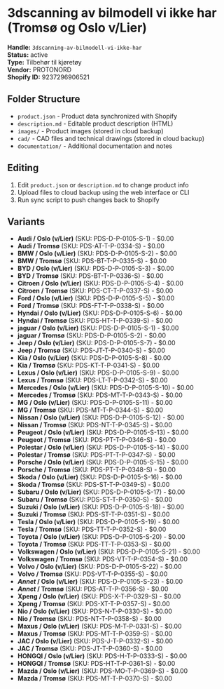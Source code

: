 # 3dscanning av bilmodell vi ikke har (Tromsø og Oslo v/Lier)

**Handle:** `3dscanning-av-bilmodell-vi-ikke-har`  
**Status:** active  
**Type:** Tilbehør til kjøretøy  
**Vendor:** PROTONORD  
**Shopify ID:** 9237296906521  

## Folder Structure

- `product.json` - Product data synchronized with Shopify
- `description.md` - Editable product description (HTML)
- `images/` - Product images (stored in cloud backup)
- `cad/` - CAD files and technical drawings (stored in cloud backup)
- `documentation/` - Additional documentation and notes

## Editing

1. Edit `product.json` or `description.md` to change product info
2. Upload files to cloud backup using the web interface or CLI
3. Run sync script to push changes back to Shopify

## Variants

- **Audi / Oslo (v/Lier)** (SKU: PDS-D-P-0105-S-1) - $0.00
- **Audi / Tromsø** (SKU: PDS-AT-T-P-0334-S) - $0.00
- **BMW / Oslo (v/Lier)** (SKU: PDS-D-P-0105-S-2) - $0.00
- **BMW / Tromsø** (SKU: PDS-BT-T-P-0335-S) - $0.00
- **BYD / Oslo (v/Lier)** (SKU: PDS-D-P-0105-S-3) - $0.00
- **BYD / Tromsø** (SKU: PDS-BT-T-P-0336-S) - $0.00
- **Citroen / Oslo (v/Lier)** (SKU: PDS-D-P-0105-S-4) - $0.00
- **Citroen / Tromsø** (SKU: PDS-CT-T-P-0337-S) - $0.00
- **Ford / Oslo (v/Lier)** (SKU: PDS-D-P-0105-S-5) - $0.00
- **Ford / Tromsø** (SKU: PDS-FT-T-P-0338-S) - $0.00
- **Hyndai / Oslo (v/Lier)** (SKU: PDS-D-P-0105-S-6) - $0.00
- **Hyndai / Tromsø** (SKU: PDS-HT-T-P-0339-S) - $0.00
- **jaguar / Oslo (v/Lier)** (SKU: PDS-D-P-0105-S-1) - $0.00
- **jaguar / Tromsø** (SKU: PDS-D-P-0105-S-2) - $0.00
- **Jeep / Oslo (v/Lier)** (SKU: PDS-D-P-0105-S-7) - $0.00
- **Jeep / Tromsø** (SKU: PDS-JT-T-P-0340-S) - $0.00
- **Kia / Oslo (v/Lier)** (SKU: PDS-D-P-0105-S-8) - $0.00
- **Kia / Tromsø** (SKU: PDS-KT-T-P-0341-S) - $0.00
- **Lexus / Oslo (v/Lier)** (SKU: PDS-D-P-0105-S-9) - $0.00
- **Lexus / Tromsø** (SKU: PDS-LT-T-P-0342-S) - $0.00
- **Mercedes / Oslo (v/Lier)** (SKU: PDS-D-P-0105-S-10) - $0.00
- **Mercedes / Tromsø** (SKU: PDS-MT-T-P-0343-S) - $0.00
- **MG / Oslo (v/Lier)** (SKU: PDS-D-P-0105-S-11) - $0.00
- **MG / Tromsø** (SKU: PDS-MT-T-P-0344-S) - $0.00
- **Nissan / Oslo (v/Lier)** (SKU: PDS-D-P-0105-S-12) - $0.00
- **Nissan / Tromsø** (SKU: PDS-NT-T-P-0345-S) - $0.00
- **Peugeot / Oslo (v/Lier)** (SKU: PDS-D-P-0105-S-13) - $0.00
- **Peugeot / Tromsø** (SKU: PDS-PT-T-P-0346-S) - $0.00
- **Polestar / Oslo (v/Lier)** (SKU: PDS-D-P-0105-S-14) - $0.00
- **Polestar / Tromsø** (SKU: PDS-PT-T-P-0347-S) - $0.00
- **Porsche / Oslo (v/Lier)** (SKU: PDS-D-P-0105-S-15) - $0.00
- **Porsche / Tromsø** (SKU: PDS-PT-T-P-0348-S) - $0.00
- **Skoda / Oslo (v/Lier)** (SKU: PDS-D-P-0105-S-16) - $0.00
- **Skoda / Tromsø** (SKU: PDS-ST-T-P-0349-S) - $0.00
- **Subaru / Oslo (v/Lier)** (SKU: PDS-D-P-0105-S-17) - $0.00
- **Subaru / Tromsø** (SKU: PDS-ST-T-P-0350-S) - $0.00
- **Suzuki / Oslo (v/Lier)** (SKU: PDS-D-P-0105-S-18) - $0.00
- **Suzuki / Tromsø** (SKU: PDS-ST-T-P-0351-S) - $0.00
- **Tesla / Oslo (v/Lier)** (SKU: PDS-D-P-0105-S-19) - $0.00
- **Tesla / Tromsø** (SKU: PDS-TT-T-P-0352-S) - $0.00
- **Toyota / Oslo (v/Lier)** (SKU: PDS-D-P-0105-S-20) - $0.00
- **Toyota / Tromsø** (SKU: PDS-TT-T-P-0353-S) - $0.00
- **Volkswagen / Oslo (v/Lier)** (SKU: PDS-D-P-0105-S-21) - $0.00
- **Volkswagen / Tromsø** (SKU: PDS-VT-T-P-0354-S) - $0.00
- **Volvo / Oslo (v/Lier)** (SKU: PDS-D-P-0105-S-22) - $0.00
- **Volvo / Tromsø** (SKU: PDS-VT-T-P-0355-S) - $0.00
- ***Annet* / Oslo (v/Lier)** (SKU: PDS-D-P-0105-S-23) - $0.00
- ***Annet* / Tromsø** (SKU: PDS-AT-T-P-0356-S) - $0.00
- **Xpeng / Oslo (v/Lier)** (SKU: PDS-X-T-P-0329-S) - $0.00
- **Xpeng / Tromsø** (SKU: PDS-XT-T-P-0357-S) - $0.00
- **Nio / Oslo (v/Lier)** (SKU: PDS-N-T-P-0330-S) - $0.00
- **Nio / Tromsø** (SKU: PDS-NT-T-P-0358-S) - $0.00
- **Maxus / Oslo (v/Lier)** (SKU: PDS-M-T-P-0331-S) - $0.00
- **Maxus / Tromsø** (SKU: PDS-MT-T-P-0359-S) - $0.00
- **JAC / Oslo (v/Lier)** (SKU: PDS-J-T-P-0332-S) - $0.00
- **JAC / Tromsø** (SKU: PDS-JT-T-P-0360-S) - $0.00
- **HONGQI / Oslo (v/Lier)** (SKU: PDS-H-T-P-0333-S) - $0.00
- **HONGQI / Tromsø** (SKU: PDS-HT-T-P-0361-S) - $0.00
- **Mazda / Oslo (v/Lier)** (SKU: PDS-MO-T-P-0369-S) - $0.00
- **Mazda / Tromsø** (SKU: PDS-MT-T-P-0370-S) - $0.00
